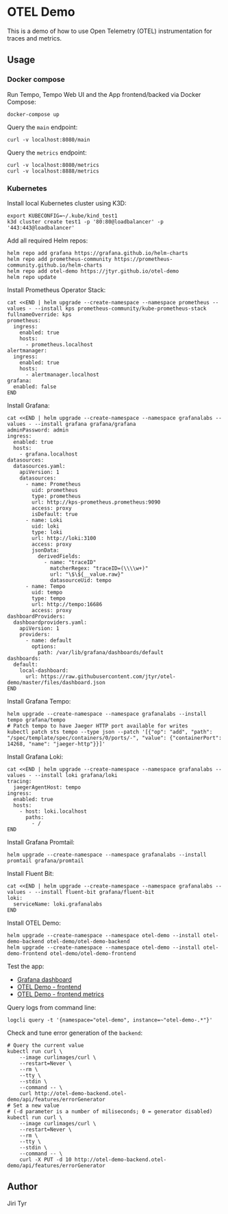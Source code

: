 OTEL Demo
=========

This is a demo of how to use Open Telemetry (OTEL) instrumentation for traces
and metrics.


Usage
-----

### Docker compose

Run Tempo, Tempo Web UI and the App frontend/backed via Docker Compose:

```shell
docker-compose up
```

Query the `main` endpoint:

```shell
curl -v localhost:8080/main
```

Query the `metrics` endpoint:

```shell
curl -v localhost:8080/metrics
curl -v localhost:8888/metrics
```

### Kubernetes

Install local Kubernetes cluster using K3D:

```shell
export KUBECONFIG=~/.kube/kind_test1
k3d cluster create test1 -p '80:80@loadbalancer' -p '443:443@loadbalancer'
```

Add all required Helm repos:

```shell
helm repo add grafana https://grafana.github.io/helm-charts
helm repo add prometheus-community https://prometheus-community.github.io/helm-charts
helm repo add otel-demo https://jtyr.github.io/otel-demo
helm repo update
```

Install Prometheus Operator Stack:

```shell
cat <<END | helm upgrade --create-namespace --namespace prometheus --values - --install kps prometheus-community/kube-prometheus-stack
fullnameOverride: kps
prometheus:
  ingress:
    enabled: true
    hosts:
      - prometheus.localhost
alertmanager:
  ingress:
    enabled: true
    hosts:
      - alertmanager.localhost
grafana:
  enabled: false
END
```

Install Grafana:

```shell
cat <<END | helm upgrade --create-namespace --namespace grafanalabs --values - --install grafana grafana/grafana
adminPassword: admin
ingress:
  enabled: true
  hosts:
    - grafana.localhost
datasources:
  datasources.yaml:
    apiVersion: 1
    datasources:
      - name: Prometheus
        uid: prometheus
        type: prometheus
        url: http://kps-prometheus.prometheus:9090
        access: proxy
        isDefault: true
      - name: Loki
        uid: loki
        type: loki
        url: http://loki:3100
        access: proxy
        jsonData:
          derivedFields:
            - name: "traceID"
              matcherRegex: "traceID=(\\\\w+)"
              url: "\$\${__value.raw}"
              datasourceUid: tempo
      - name: Tempo
        uid: tempo
        type: tempo
        url: http://tempo:16686
        access: proxy
dashboardProviders:
  dashboardproviders.yaml:
    apiVersion: 1
    providers:
      - name: default
        options:
          path: /var/lib/grafana/dashboards/default
dashboards:
  default:
    local-dashboard:
      url: https://raw.githubusercontent.com/jtyr/otel-demo/master/files/dashboard.json
END
```

Install Grafana Tempo:

```shell
helm upgrade --create-namespace --namespace grafanalabs --install tempo grafana/tempo
# Patch tempo to have Jaeger HTTP port available for writes
kubectl patch sts tempo --type json --patch '[{"op": "add", "path": "/spec/template/spec/containers/0/ports/-", "value": {"containerPort": 14268, "name": "jaeger-http"}}]'
```

Install Grafana Loki:

```shell
cat <<END | helm upgrade --create-namespace --namespace grafanalabs --values - --install loki grafana/loki
tracing:
  jaegerAgentHost: tempo
ingress:
  enabled: true
  hosts:
    - host: loki.localhost
      paths:
        - /
END
```

Install Grafana Promtail:

```shell
helm upgrade --create-namespace --namespace grafanalabs --install promtail grafana/promtail
```

Install Fluent Bit:

```shell
cat <<END | helm upgrade --create-namespace --namespace grafanalabs --values - --install fluent-bit grafana/fluent-bit
loki:
  serviceName: loki.grafanalabs
END
```

Install OTEL Demo:

```shell
helm upgrade --create-namespace --namespace otel-demo --install otel-demo-backend otel-demo/otel-demo-backend
helm upgrade --create-namespace --namespace otel-demo --install otel-demo-frontend otel-demo/otel-demo-frontend
```

Test the app:

- [Grafana dashboard](http://grafana.localhost/d/otel-demo/otel-demo)
- [OTEL Demo - frontend](http://otel-demo-frontend.localhost)
- [OTEL Demo - frontend metrics](http://otel-demo-frontend.localhost/metrics)

Query logs from command line:

```shell
logcli query -t '{namespace="otel-demo", instance=~"otel-demo-.*"}'
```

Check and tune error generation of the `backend`:

```shell
# Query the current value
kubectl run curl \
    --image curlimages/curl \
    --restart=Never \
    --rm \
    --tty \
    --stdin \
    --command -- \
    curl http://otel-demo-backend.otel-demo/api/features/errorGenerator
# Set a new value
# (-d parameter is a number of miliseconds; 0 = generator disabled)
kubectl run curl \
    --image curlimages/curl \
    --restart=Never \
    --rm \
    --tty \
    --stdin \
    --command -- \
    curl -X PUT -d 10 http://otel-demo-backend.otel-demo/api/features/errorGenerator
```


Author
------

Jiri Tyr
